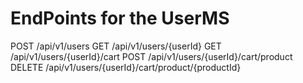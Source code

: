 # EndPoints for the UserMS

POST /api/v1/users
GET /api/v1/users/{userId}
GET /api/v1/users/{userId}/cart
POST /api/v1/users/{userId}/cart/product
DELETE /api/v1/users/{userId}/cart/product/{productId}
